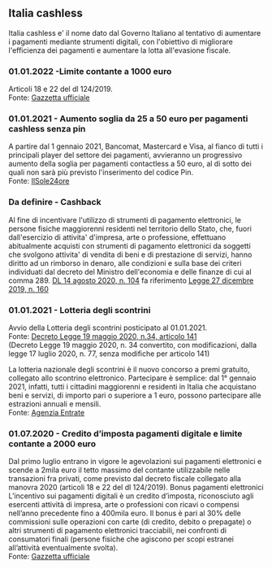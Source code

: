 ## Italia cashless

Italia cashless e' il nome dato dal Governo Italiano al tentativo di aumentare i pagamenti mediante strumenti digitali, con l'obiettivo di migliorare l'efficienza dei pagamenti e aumentare la lotta all'evasione fiscale.

### 01.01.2022 -Limite contante a 1000 euro
Articoli 18 e 22 del dl 124/2019.
<br>Fonte: [Gazzetta ufficiale](https://www.gazzettaufficiale.it/eli/id/2019/10/26/19G00134/SG)

### 01.01.2021 - Aumento soglia da 25 a 50 euro per pagamenti cashless senza pin
A partire dal 1 gennaio 2021, Bancomat, Mastercard e Visa, al fianco di tutti i principali player del settore dei pagamenti, avvieranno un progressivo aumento della soglia per pagamenti contactless a 50 euro, al di sotto dei quali non sarà più previsto l'inserimento del codice Pin. 
<br>Fonte: [IlSole24ore](https://www.ilsole24ore.com/art/pagamenti-contactless-fino-50-euro-senza-bisogno-inserire-codice-pin-ADuKQng)

### Da definire - Cashback
Al fine di incentivare l'utilizzo di  strumenti  di  pagamento elettronici, le persone fisiche maggiorenni residenti nel  territorio dello Stato, che, fuori dall'esercizio di attivita' d'impresa, arte o professione,  effettuano  abitualmente  acquisti  con  strumenti   di pagamento elettronici da soggetti che svolgono attivita'  di  vendita di beni e di prestazione di servizi, hanno diritto ad un rimborso  in denaro, alle condizioni e sulla  base  dei  criteri  individuati  dal decreto del Ministro dell'economia e delle finanze di  cui  al  comma 289.
[DL 14 agosto 2020, n. 104](https://www.gazzettaufficiale.it/eli/id/2020/08/14/20G00122/sg) fa riferimento [Legge 27 dicembre 2019, n. 160](https://www.gazzettaufficiale.it/eli/id/2019/12/30/19G00165/sg)

### 01.01.2021 - Lotteria degli scontrini
Avvio della Lotteria degli scontrini posticipato al 01.01.2021.
<br>Fonte: [Decreto Legge 19 maggio  2020, n.34, articolo 141](https://www.gazzettaufficiale.it/eli/id/2020/05/19/20G00052/sg) 
<br>(Decreto Legge 19 maggio 2020, n. 34 convertito, con modificazioni, dalla legge 17  luglio  2020,  n.  77, senza modifiche per articolo 141)

La lotteria nazionale degli scontrini è il nuovo concorso a premi gratuito, collegato allo scontrino elettronico.
Partecipare è semplice: dal 1° gennaio 2021, infatti, tutti i cittadini maggiorenni e
residenti in Italia che acquistano beni e servizi, di importo pari o superiore a 1
euro, possono partecipare alle estrazioni annuali e mensili.
<br>Fonte: [Agenzia Entrate](https://www.agenziaentrate.gov.it/portale/documents/20143/233439/Guida_Lotteria_Scontrini.pdf)

### 01.07.2020 - Credito d’imposta pagamenti digitale e limite contante a 2000 euro
Dal primo luglio entrano in vigore le agevolazioni sui pagamenti elettronici e scende a 2mila euro il tetto massimo del contante utilizzabile nelle transazioni fra privati, come previsto dal decreto fiscale collegato alla manovra 2020 (articoli 18 e 22 del dl 124/2019).
Bonus pagamenti elettronici
L’incentivo sui pagamenti digitali è un credito d’imposta, riconosciuto agli esercenti attività di impresa, arte o professioni con ricavi o compensi nell’anno precedente fino a 400mila euro. Il bonus è pari al 30% delle commissioni sulle operazioni con carte (di credito, debito o prepagate) o altri strumenti di pagamento elettronici tracciabili, nei confronti di consumatori finali (persone fisiche che agiscono per scopi estranei all’attività eventualmente svolta).
<br>Fonte: [Gazzetta ufficiale](https://www.gazzettaufficiale.it/eli/id/2019/10/26/19G00134/SG)


